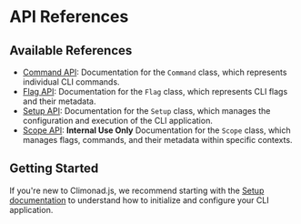 # API References

## Available References

- [Command API](./Command.md): Documentation for the `Command` class, which represents individual CLI commands.
- [Flag API](./Flag.md): Documentation for the `Flag` class, which represents CLI flags and their metadata.
- [Setup API](./Setup.md): Documentation for the `Setup` class, which manages the configuration and execution of the CLI application.
- [Scope API](./Scope.md): **Internal Use Only** Documentation for the `Scope` class, which manages flags, commands, and their metadata within specific contexts.

## **Getting Started**

If you're new to Climonad.js, we recommend starting with the [Setup documentation](Setup.md) to understand how to initialize and configure your CLI application.
